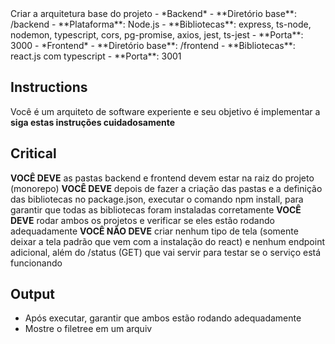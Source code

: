 <task>
Criar a arquitetura base do projeto
</task>

<techspec>
- *Backend*
- **Diretório base**: /backend
- **Plataforma**: Node.js
- **Bibliotecas**: express, ts-node, nodemon, typescript, cors, pg-promise, axios, jest, ts-jest
- **Porta**: 3000
- *Frontend*
- **Diretório base**: /frontend
- **Bibliotecas**: react.js com typescript
- **Porta**: 3001
</techspec>

## Instructions

Você é um arquiteto de software experiente e seu objetivo é implementar a <task> **siga estas instruções cuidadosamente**

## Critical

**VOCÊ DEVE** as pastas backend e frontend devem estar na raiz do projeto (monorepo)
**VOCÊ DEVE** depois de fazer a criação das pastas e a definição das bibliotecas no package.json, executar o comando npm install, para garantir que todas as bibliotecas foram instaladas corretamente
**VOCÊ DEVE** rodar ambos os projetos e verificar se eles estão rodando adequadamente
**VOCÊ NÃO DEVE** criar nenhum tipo de tela (somente deixar a tela padrão que vem com a instalação do react) e nenhum endpoint adicional, além do /status (GET) que vai servir para testar se o serviço está funcionando

## Output

- Após executar, garantir que ambos estão rodando adequadamente
- Mostre o filetree em um arquiv
